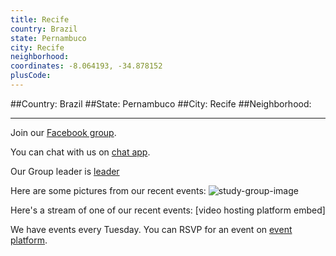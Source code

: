 ```yaml
---
title: Recife
country: Brazil
state: Pernambuco
city: Recife
neighborhood: 
coordinates: -8.064193, -34.878152
plusCode:
---
```


##Country: Brazil
##State: Pernambuco
##City: Recife
##Neighborhood: 
*****
Join our [Facebook group](https://www.facebook.com/groups/free.code.camp.recife).

You can chat with us on [chat app]().

Our Group leader is [leader]()

Here are some pictures from our recent events:
![study-group-image]()

Here's a stream of one of our recent events:
[video hosting platform embed]

We have events every Tuesday. You can RSVP for an event on [event platform]().
